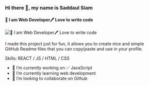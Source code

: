 ### Hi there 👋, my name is Saddaul Siam
#### 👑 I am Web Developer🖊️ Love to write code
![👑 I am Web Developer🖊️ Love to write code](https://scontent.fdac90-1.fna.fbcdn.net/v/t1.6435-9/p720x720/186561369_891331268095470_2552143826525939256_n.jpg?_nc_cat=111&ccb=1-5&_nc_sid=e3f864&_nc_eui2=AeFbp1MrGO_7-KqHMeHXFWKZeZTv4PFK_JB5lO_g8Ur8kAJDXheEWNq7wi9ZM5ipm2AwXSeTBN_8Syna1owD2yHW&_nc_ohc=6m-HsnBqGUUAX_QcQsy&_nc_ht=scontent.fdac90-1.fna&oh=5a38176fc87f2442d56615b65133dfb4&oe=614F177D)

I made this project just for fun, it allows you to create nice and simple GitHub Readme files that you can copy/paste and use in your profile.

Skills: REACT / JS / HTML / CSS

- 🔭 I’m currently working on ✅ JavaScript 
- 🌱 I’m currently learning web development 
- 👯 I’m looking to collaborate on Github 




